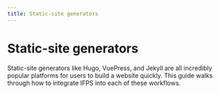 ```yaml
---
title: Static-site generators
---
```


# Static-site generators

Static-site generators like Hugo, VuePress, and Jekyll are all incredibly popular platforms for users to build a website quickly. This guide walks through how to integrate IFPS into each of these workflows.
